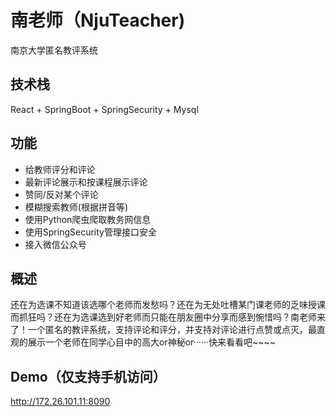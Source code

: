 # 南老师（NjuTeacher)
南京大学匿名教评系统
## 技术栈
React + SpringBoot + SpringSecurity + Mysql
## 功能
* 给教师评分和评论
* 最新评论展示和按课程展示评论
* 赞同/反对某个评论
* 模糊搜索教师(根据拼音等)
* 使用Python爬虫爬取教务网信息
* 使用SpringSecurity管理接口安全
* 接入微信公众号
## 概述
还在为选课不知道该选哪个老师而发愁吗？还在为无处吐槽某门课老师的乏味授课而抓狂吗？还在为选课选到好老师而只能在朋友圈中分享而感到惋惜吗？南老师来了！一个匿名的教评系统，支持评论和评分，并支持对评论进行点赞或点灭，最直观的展示一个老师在同学心目中的高大or神秘or······快来看看吧~~~~
## Demo（仅支持手机访问）
http://172.26.101.11:8090
